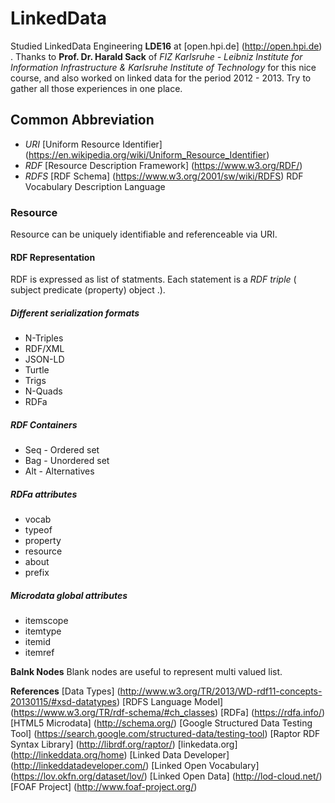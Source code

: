 # LinkedData
Studied LinkedData Engineering __LDE16__ at [open.hpi.de] (http://open.hpi.de) . Thanks to __Prof. Dr. Harald Sack__ of _FIZ Karlsruhe - Leibniz Institute for Information Infrastructure & Karlsruhe Institute of Technology_ for this nice course,  and also worked on linked data for the period 2012 - 2013. Try to gather all those experiences in one place.

## Common Abbreviation
* _URI_ [Uniform Resource Identifier] (https://en.wikipedia.org/wiki/Uniform_Resource_Identifier)
* _RDF_ [Resource Description Framework] (https://www.w3.org/RDF/) 
* _RDFS_ [RDF Schema] (https://www.w3.org/2001/sw/wiki/RDFS) RDF Vocabulary Description Language


### Resource
Resource can be uniquely identifiable and referenceable via URI.

#### RDF Representation
RDF is expressed as list of statments. Each statement is a _RDF triple_ ( subject predicate (property) object .).

##### Different serialization formats
* N-Triples
* RDF/XML
* JSON-LD
* Turtle
* Trigs
* N-Quads
* RDFa

##### RDF Containers
* Seq - Ordered set
* Bag - Unordered set
* Alt - Alternatives

##### RDFa attributes
* vocab
* typeof
* property
* resource
* about
* prefix

##### Microdata global attributes
* itemscope
* itemtype
* itemid
* itemref


__Balnk Nodes__
Blank nodes are useful to represent multi valued list.

__References__
[Data Types] (http://www.w3.org/TR/2013/WD-rdf11-concepts-20130115/#xsd-datatypes)
[RDFS Language Model] (https://www.w3.org/TR/rdf-schema/#ch_classes)
[RDFa] (https://rdfa.info/)
[HTML5 Microdata] (http://schema.org/)
[Google Structured Data Testing Tool] (https://search.google.com/structured-data/testing-tool) 
[Raptor RDF Syntax Library] (http://librdf.org/raptor/)
[linkedata.org] (http://linkeddata.org/home)
[Linked Data Developer] (http://linkeddatadeveloper.com/)
[Linked Open Vocabulary] (https://lov.okfn.org/dataset/lov/)
[Linked Open Data] (http://lod-cloud.net/)
[FOAF Project] (http://www.foaf-project.org/)
